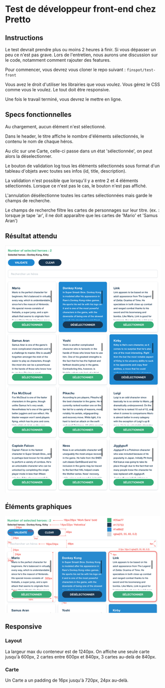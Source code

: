 # Test de développeur front-end chez Pretto

## Instructions

Le test devrait prendre plus ou moins 2 heures à finir. Si vous dépasser un peu ce n'est pas grave. Lors de l'entretien, nous aurons une discussion sur le code, notamment comment rajouter des features.

Pour commencer, vous devrez vous cloner le repo suivant : `finspot/test-front`

Vous avez le droit d'utiliser les librairies que vous voulez. Vous gérez le CSS comme vous le voulez. Le tout doit être responsive.

Une fois le travail terminé, vous devrez le mettre en ligne.

## Specs fonctionnelles

Au chargement, aucun élément n'est sélectionné.

Dans le header, le titre affiche le nombre d'éléments sélectionnés, le contenu le nom de chaque héros.

Au clic sur une Carte, celle-ci passe dans un état 'sélectionnée', on peut alors la déselectionner.

Le bouton de validation log tous les éléments sélectionnés sous format d'un tableau d'objets avec toutes ses infos (id, title, description).

La validation n'est possible que lorsqu'il y a entre 2 et 4 éléments sélectionnés. Lorsque ce n'est pas le cas, le bouton n'est pas affiché.

L'annulation désélectionne toutes les cartes sélectionnées mais garde le champs de recherche.

Le champs de recherche filtre les cartes de personnages sur leur titre. (ex. : lorsque je tape 'ar', il ne doit apparaître que les cartes de 'Mario' et 'Samus Aran')

## Résultat attendu

![Maquette test front end Pretto](smashbros.png)

## Éléments graphiques

![Annotations](annotations.png)

## Responsive

### Layout

La largeur max du conteneur est de 1240px. On affiche une seule carte jusqu'à 600px, 2 cartes entre 600px et 840px, 3 cartes au-delà de 840px.

### Carte

Un Carte a un padding de 16px jusqu'à 720px, 24px au-delà.
